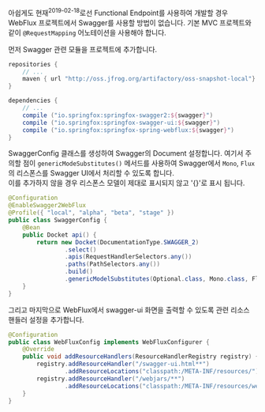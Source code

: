 아쉽게도 현재<sup>2019-02-18</sup>로선 Functional Endpoint를 사용하여 개발할 경우 WebFlux 프로젝트에서 Swagger를 사용할 방법이 없습니다. 기본 MVC 프로젝트와 같이 `@RequestMapping` 어노테이션을 사용해야 합니다.

먼저 Swagger 관련 모듈을 프로젝트에 추가합니다.

```groovy
repositories {
    // ...
    maven { url "http://oss.jfrog.org/artifactory/oss-snapshot-local"}
}

dependencies {
    // ...
	compile ("io.springfox:springfox-swagger2:${swagger}")
	compile ("io.springfox:springfox-swagger-ui:${swagger}")
	compile ("io.springfox:springfox-spring-webflux:${swagger}")
}
```

SwaggerConfig 클래스를 생성하여 Swagger의 Document 설정합니다. 여기서 주의할 점이 `genericModeSubstitutes()` 메서드를 사용하여 Swagger에서 `Mono`, `Flux`의 리스폰스를 Swagger UI에서 처리할 수 있도록 합니다.  
이를 추가하지 않을 경우 리스폰스 모델이 제대로 표시되지 않고 '{}'로 표시 됩니다.

```java
@Configuration
@EnableSwagger2WebFlux
@Profile({ "local", "alpha", "beta", "stage" })
public class SwaggerConfig {
    @Bean
    public Docket api() {
        return new Docket(DocumentationType.SWAGGER_2)
                .select()
                .apis(RequestHandlerSelectors.any())
                .paths(PathSelectors.any())
                .build()
                .genericModelSubstitutes(Optional.class, Mono.class, Flux.class);
    }
}
```

그리고 마지막으로 WebFlux에서 swagger-ui 화면을 출력할 수 있도록 관련 리소스 핸들러 설정을 추가합니다.

```java
@Configuration
public class WebFluxConfig implements WebFluxConfigurer {
    @Override
    public void addResourceHandlers(ResourceHandlerRegistry registry) {
        registry.addResourceHandler("/swagger-ui.html**")
                .addResourceLocations("classpath:/META-INF/resources/");
        registry.addResourceHandler("/webjars/**")
                .addResourceLocations("classpath:/META-INF/resources/webjars/");
    }
}
```

